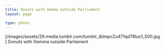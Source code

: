 ```yaml
---
title: Donuts with Gemma outside Parliament
layout: page

type: photo
---
```


[/images/assets/29.media.tumblr.com/tumblr_lblmpcZu471qd78luo1_500.jpg] Donuts
with Gemma outside Parliament

